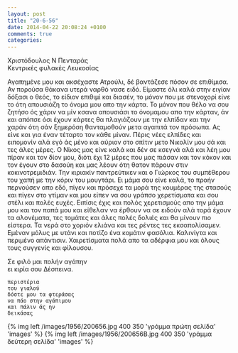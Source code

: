 ```yaml
---
layout: post
title: "20-6-56"
date: 2014-04-22 20:08:24 +0100
comments: true
categories: 
---
```


Χριστόδουλος Ν Πενταράς<br/>
Κεντρικές φυλακές Λευκοσίας

Αγαπημένε μου και ακσέχαστε Ατρούλι, δέ βαντάζεσε πόσον σε επιθίμισα. Αν πορούσα θάκανα υτερά ναρθό νασε ειδό. Είμαστε όλι καλά στην ειγίαν δόξασι ο θεός, το είδιον επιθιμί και διασέν, το μόνον που με στενοχορί είνε το ότη απουσιάζη το όνομα μου απο την κάρτα. Το μόνον που θέλο να σου ζητήσο ός χάριν να μίν κσανα απουσιάσι το όνομαμου απο την κάρταν, άν και απόπσε όσι έχουν κάρτες θα πλαγιάζουν με την ελπίδαν και την χαράν ότη σάν ξημερόση θανταμοθούν μετα αγαπιτά τον πρόσωπα. Ας είνε και για έναν τέταρτο τον κάθε μίναν. Πέρις νέες ελπίδες και ειπομονίν αλά εγό άς μένο και αύριον στο σπίτιν μετο Νικολίν μου σά και τες άλες μέρες. Ο Νίκος μας είνε καλά και δέν σε κσεγνά αλά και λέη μου πίραν και τον δίον μου, διότι έχι 12 μέρες που μας πιάσαν και τον κόκον και τον έγουν στο δασούη και μας λέουν ότη θατον πάρουν στιν κοκινοτρεμιδιάν. Την κιριακίν παντρεύτικεν και ο Γιώρκος του συμπέθερου του χαπή με την κόριν του μουγτάρι.
Ει μάμα σου είνε καλά, το προήν περνούσεν απο εδό, πίγεν και πρόσεχε τα μορά της κουμέρας της στασούς και πίγεν στο γτίμαν και μου είπεν να σου γράπσο χερετίσματα και σου στέλι και πολές ευχές. Ειπίσις έχις και πολός χερετισμούς απο την μάμα μου και τον παπά μου και είθελαν να έρθουν να σε ειδούν αλά τορά έχουν τα αλονέματα, τες τομάτες και άλες πολές δολιές και θα μίνουν πιο είστερα. Τα νερά στο χοριόν ελιάνα και τες ρέντες τες εκσαπολίσαμεν. Εμέναν μόλυς με υτάνι και ποτίζο ένα κομάτιν φασόλια. Καλινίγτα και περιμένο απάντισιν. Χαιρετίσματα πολά απο τα αδέρφια μου και όλους τους συγγενίς και φίλουσου.

Σε φιλό μαι πολήν αγάπην<br/>
 ει κιρία σου Δέσπεινα.

    περιστέρια
    του γιαλού
    δόστε μου τα φτεράσας
    να πάο στην αγάπιμου
    και πάλιν άς ην
    δεικάσας

{% img left /images/1956/200656.jpg 400 350 'γράμμα πρώτη σελίδα' 'images' %}
{% img left /images/1956/200656B.jpg 400 350 'γράμμα δεύτερη σελίδα' 'images' %}
